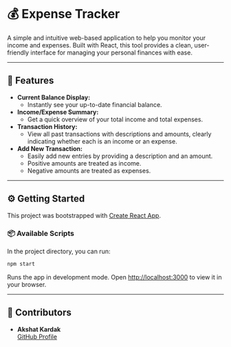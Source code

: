 # 💰 Expense Tracker

A simple and intuitive web-based application to help you monitor your income and expenses. Built with React, this tool provides a clean, user-friendly interface for managing your personal finances with ease.

---

## 🚀 Features

- **Current Balance Display:**
  - Instantly see your up-to-date financial balance.
- **Income/Expense Summary:**
  - Get a quick overview of your total income and total expenses.
- **Transaction History:**
  - View all past transactions with descriptions and amounts, clearly indicating whether each is an income or an expense.
- **Add New Transaction:**
  - Easily add new entries by providing a description and an amount.
  - Positive amounts are treated as income.
  - Negative amounts are treated as expenses.

---

## ⚙️ Getting Started

This project was bootstrapped with [Create React App](https://create-react-app.dev/).

### 📦 Available Scripts

In the project directory, you can run:

```bash
npm start
```

Runs the app in development mode. Open [http://localhost:3000](http://localhost:3000) to view it in your browser.

---

## 👥 Contributors

- **Akshat Kardak**  
  [GitHub Profile](https://github.com/AkshatKardak)

